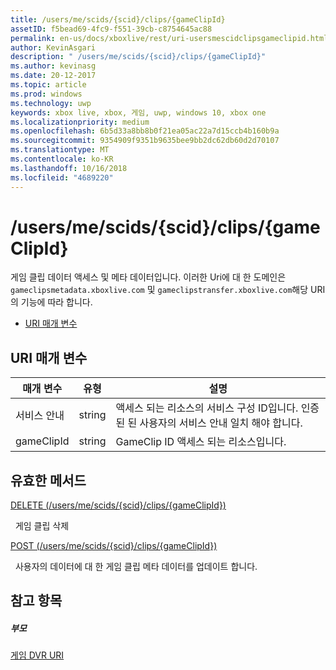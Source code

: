 ```yaml
---
title: /users/me/scids/{scid}/clips/{gameClipId}
assetID: f5bead69-4fc9-f551-39cb-c8754645ac88
permalink: en-us/docs/xboxlive/rest/uri-usersmescidclipsgameclipid.html
author: KevinAsgari
description: " /users/me/scids/{scid}/clips/{gameClipId}"
ms.author: kevinasg
ms.date: 20-12-2017
ms.topic: article
ms.prod: windows
ms.technology: uwp
keywords: xbox live, xbox, 게임, uwp, windows 10, xbox one
ms.localizationpriority: medium
ms.openlocfilehash: 6b5d33a8bb8b0f21ea05ac22a7d15ccb4b160b9a
ms.sourcegitcommit: 9354909f9351b9635bee9bb2dc62db60d2d70107
ms.translationtype: MT
ms.contentlocale: ko-KR
ms.lasthandoff: 10/16/2018
ms.locfileid: "4689220"
---
```

# <a name="usersmescidsscidclipsgameclipid"></a>/users/me/scids/{scid}/clips/{gameClipId}
게임 클립 데이터 액세스 및 메타 데이터입니다. 이러한 Uri에 대 한 도메인은 `gameclipsmetadata.xboxlive.com` 및 `gameclipstransfer.xboxlive.com`해당 URI의 기능에 따라 합니다.
 
  * [URI 매개 변수](#ID4EX)
 
<a id="ID4EX"></a>

 
## <a name="uri-parameters"></a>URI 매개 변수
 
| 매개 변수| 유형| 설명| 
| --- | --- | --- | 
| 서비스 안내| string| 액세스 되는 리소스의 서비스 구성 ID입니다. 인증된 된 사용자의 서비스 안내 일치 해야 합니다.| 
| gameClipId| string| GameClip ID 액세스 되는 리소스입니다.| 
  
<a id="ID4E3B"></a>

 
## <a name="valid-methods"></a>유효한 메서드

[DELETE (/users/me/scids/{scid}/clips/{gameClipId})](uri-usersmescidclipsgameclipiddelete.md)

&nbsp;&nbsp;게임 클립 삭제

[POST (/users/me/scids/{scid}/clips/{gameClipId})](uri-usersmescidclipsgameclipidpost.md)

&nbsp;&nbsp;사용자의 데이터에 대 한 게임 클립 메타 데이터를 업데이트 합니다.
 
<a id="ID4EJC"></a>

 
## <a name="see-also"></a>참고 항목
 
<a id="ID4ELC"></a>

 
##### <a name="parent"></a>부모 

[게임 DVR URI](atoc-reference-dvr.md)

   